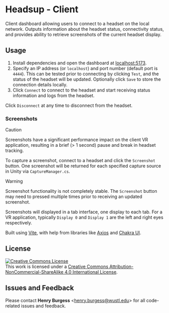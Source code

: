# Headsup - Client

Client dashboard allowing users to connect to a headset on the local network. Outputs information about the headset status, connectivity status, and provides ability to retrieve screenshots of the current headset display.

## Usage

1. Install dependencies and open the dashboard at [localhost:5173](http://localhost:5173).
2. Specify an IP address (or `localhost`) and port number (default port is `4444`). This can be tested prior to connecting by clicking `Test`, and the status of the headset will be updated. Optionally click `Save` to store the connection details locally.
3. Click `Connect` to connect to the headset and start receiving status information and logs from the headset.

Click `Disconnect` at any time to disconnect from the headset.

### Screenshots

> [!CAUTION]
> Screenshots have a significant performance impact on the client VR application, resulting in a brief (> 1 second) pause and break in headset tracking.

To capture a screenshot, connect to a headset and click the `Screenshot` button. One screenshot will be returned for each specified capture source in Unity via `CaptureManager.cs`.

> [!WARNING]
> Screenshot functionality is not completely stable. The `Screenshot` button may need to pressed multiple times prior to receiving an updated screenshot.

Screenshots will displayed in a tab interface, one display to each tab. For a VR application, typically `Display 0` and `Display 1` are the left and right eyes respectively.

Built using [Vite](https://vitejs.dev/), with help from libraries like [Axios](https://axios-http.com/) and [Chakra UI](https://v2.chakra-ui.com/).

## License

<!-- CC BY-NC-SA 4.0 License -->
<a rel="license" href="http://creativecommons.org/licenses/by-nc-sa/4.0/">
  <img alt="Creative Commons License" style="border-width:0" src="https://i.creativecommons.org/l/by-nc-sa/4.0/88x31.png" />
</a>
<br />
This work is licensed under a <a rel="license" href="http://creativecommons.org/licenses/by-nc-sa/4.0/">Creative Commons Attribution-NonCommercial-ShareAlike 4.0 International License</a>.

## Issues and Feedback

Please contact **Henry Burgess** <[henry.burgess@wustl.edu](mailto:henry.burgess@wustl.edu)> for all code-related issues and feedback.
